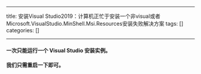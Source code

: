 
--- 
title:  安装Visual Studio2019：计算机正忙于安装一个非visual或者Microsoft.VisualStudio.MinShell.Msi.Resources安装失败解决方案 
tags: []
categories: [] 

---
#### 一次只能运行一个 Visual Studio 安装实例。

#### **我们只需重启一下即可。**
